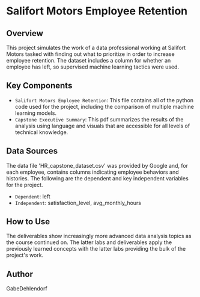 # Salifort Motors Employee Retention

## Overview
This project simulates the work of a data professional working at Salifort Motors tasked with finding out what to prioritize in order to increase employee retention.
The dataset includes a column for whether an employee has left, so supervised machine learning tactics were used.

## Key Components

* `Salifort Motors Employee Retention`: This file contains all of the python code used for the project, including the comparison of multiple machine learning models.
* `Capstone Executive Summary`: This pdf summarizes the results of the analysis using language and visuals that are accessible for all levels of technical knowledge.

## Data Sources

The data file 'HR_capstone_dataset.csv' was provided by Google and, for each employee, contains columns indicating employee behaviors and histories. The following are the dependent and key independent variables for the project.
* `Dependent`: left
* `Independent`: satisfaction_level, avg_monthly_hours


## How to Use

The deliverables show increasingly more advanced data analysis topics as the course continued on. The latter labs and deliverables apply the previously learned concepts with the latter labs providing the bulk of the project's work.

## Author

GabeDehlendorf

